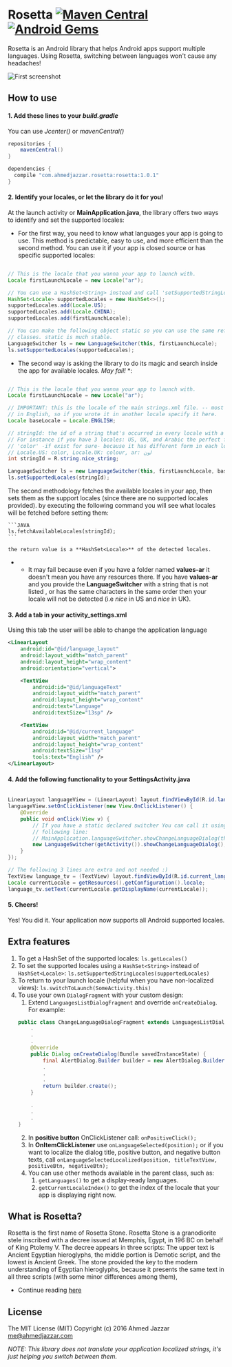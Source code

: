# Rosetta [![Maven Central](https://maven-badges.herokuapp.com/maven-central/com.ahmedjazzar.rosetta/rosetta/badge.svg)](https://maven-badges.herokuapp.com/maven-central/com.ahmedjazzar.rosetta/rosetta/badge.svg) [![Android Gems](http://www.android-gems.com/badge/ahmedaljazzar/rosetta.svg?branch=master)](http://www.android-gems.com/lib/ahmedaljazzar/rosetta)


Rosetta is an Android library that helps Android apps support multiple languages. Using Rosetta, switching between languages won't cause any headaches!

![First screenshot](https://s3-us-west-2.amazonaws.com/ahmedjazzar-ahmedjazzarcom/libs/rosetta-v1.0.png)

## How to use

#### 1. Add these lines to your *build.gradle*
You can use *Jcenter()* or *mavenCentral()*

```JAVA
repositories {
    mavenCentral()
}

dependencies {
  compile "com.ahmedjazzar.rosetta:rosetta:1.0.1"
}
```

#### 2. Identify your locales, **or let the library do it for you**!

At the launch activity or **MainApplication.java**, the library offers two ways to identify
and set the supported locales:

* For the first way, you need to know what languages your app is going to use. This method is predictable, easy to use, and more efficient than the second method. You can use it if your app is closed source or has specific supported locales:

```JAVA

// This is the locale that you wanna your app to launch with.
Locale firstLaunchLocale = new Locale("ar");

// You can use a HashSet<String> instead and call 'setSupportedStringLocales()' :)
HashSet<Locale> supportedLocales = new HashSet<>();
supportedLocales.add(Locale.US);
supportedLocales.add(Locale.CHINA);
supportedLocales.add(firstLaunchLocale);

// You can make the following object static so you can use the same reference in all app's
// classes. static is much stable.
LanguageSwitcher ls = new LanguageSwitcher(this, firstLaunchLocale);
ls.setSupportedLocales(supportedLocales);

```

* The second way is asking the library to do its magic and search inside the app for available locales. *May fail!* *:

```JAVA

// This is the locale that you wanna your app to launch with.
Locale firstLaunchLocale = new Locale("ar");

// IMPORTANT: this is the locale of the main strings.xml file. -- most developers write it
// in English, so if you wrote it in another locale specify it here.
Locale baseLocale = Locale.ENGLISH;

// stringId: the id of a string that's occurred in every locale with a different characters.
// For instance if you have 3 locales: US, UK, and Arabic the perfect fit would be the word
// 'color' -if exist for sure- because it has different form in each locale:
// Locale.US: color, Locale.UK: colour, ar: لون
int stringId = R.string.nice_string;

LanguageSwitcher ls = new LanguageSwitcher(this, firstLaunchLocale, baseLocale);
ls.setSupportedLocales(stringId);

```

The second methodology fetches the available locales in your app, then sets them as the support locales (since there are no supported locales provided).
by executing the following command you will see what locales will be fetched before setting them:

	```JAVA
	ls.fetchAvailableLocales(stringId);
	```

	the return value is a **HashSet<Locale>** of the detected locales.
* * It may fail because even if you have a folder named **values-ar** it doesn't mean you have any resources there. If you have **values-ar** and you provide the **LanguageSwitcher** with a string that is not listed , or has the same characters in the same order then your locale will not be detected (i.e *nice* in US and *nice* in UK). 

#### 3. Add a tab in your **activity_settings.xml**

Using this tab the user will be able to change the application language

```XML
<LinearLayout
    android:id="@id/language_layout"
    android:layout_width="match_parent"
    android:layout_height="wrap_content"
    android:orientation="vertical">

    <TextView
        android:id="@id/languageText"
        android:layout_width="match_parent"
        android:layout_height="wrap_content"
        android:text="Language"
        android:textSize="13sp" />

    <TextView
        android:id="@id/current_language"
        android:layout_width="match_parent"
        android:layout_height="wrap_content"
        android:textSize="11sp"
        tools:text="English" />
</LinearLayout>
```

#### 4. Add the following functionality to your **SettingsActivity.java**

```JAVA

LinearLayout languageView = (LinearLayout) layout.findViewById(R.id.language_layout);
languageView.setOnClickListener(new View.OnClickListener() {
    @Override
    public void onClick(View v) {
    	// If you have a static declared switcher You can call it using the
    	// following line:
    	// MainApplication.languageSwitcher.showChangeLanguageDialog(this);
        new LanguageSwitcher(getActivity()).showChangeLanguageDialog();
    }
});

// The following 3 lines are extra and not needed :)
TextView language_tv = (TextView) layout.findViewById(R.id.current_language);
Locale currentLocale = getResources().getConfiguration().locale;
language_tv.setText(currentLocale.getDisplayName(currentLocale));
```

#### 5. Cheers!
Yes! You did it. Your application now supports all Android supported locales.


## Extra features

1. To get a HashSet of the supported locales: `ls.getLocales()`
2. To set the supported locales using a `HashSet<String>` instead of `HashSet<Locale>`:
`ls.setSupportedStringLocales(supportedLocales)`
3. To return to your launch locale (helpful when you have non-localized views): `ls.switchToLaunch(SomeActivity.this)`
4. To use your own `DialogFragment` with your custom design:
	1. Extend `LanguagesListDialogFragment` and override `onCreateDialog`. For example:
	```JAVA
	public class ChangeLanguageDialogFragment extends LanguagesListDialogFragment	{
		.
		.
		.
	    @Override
	    public Dialog onCreateDialog(Bundle savedInstanceState) {
	        final AlertDialog.Builder builder = new AlertDialog.Builder(getActivity());
	        .
	        .
	        .
	        return builder.create();
	    }

		.
		.
		.
	}
	```
	2. In **positive button** OnClickListener call: `onPositiveClick();`
	3. In **OnItemClickListener** use `onLanguageSelected(position);` or if you want to localize the dialog title, positive button, and negative button texts, call `onLanguageSelectedLocalized(position, titleTextView, positiveBtn, negativeBtn);`
	4. You can use other methods available in the parent class, such as:
		1. `getLanguages()` to get a display-ready languages.
		2. `getCurrentLocaleIndex()` to get the index of the locale that your app is displaying right now.

## What is Rosetta?

Rosetta is the first name of Rosetta Stone. Rosetta Stone is a granodiorite stele inscribed with a decree issued at Memphis, Egypt, in 196 BC on behalf of King Ptolemy V. The decree appears in three scripts: The upper text is Ancient Egyptian hieroglyphs, the middle portion is Demotic script, and the lowest is Ancient Greek. The stone provided the key to the modern understanding of Egyptian hieroglyphs, because it presents the same text in all three scripts (with some minor differences among them), 
* Continue reading [here](https://en.wikipedia.org/wiki/Rosetta_Stone)

## License
The MIT License (MIT)
Copyright (c) 2016 Ahmed Jazzar <me@ahmedjazzar.com>


*NOTE: This library does not translate your application localized strings, it's just helping you switch between them.*

